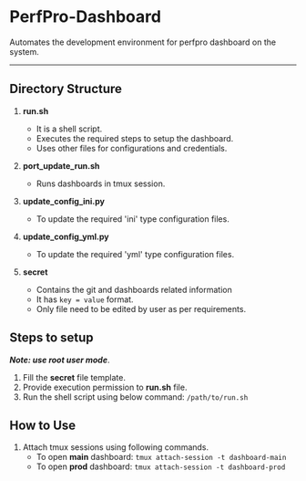# PerfPro-Dashboard

Automates the development environment for perfpro dashboard on the system.

* * *

## Directory Structure

1.  **run.sh**
    -   It is a shell script.
    -   Executes the required steps to setup the dashboard.
    -   Uses other files for configurations and credentials.

2.  **port_update_run.sh**
    -   Runs dashboards in tmux session.

3.  **update_config_ini.py**
    -   To update the required 'ini' type configuration files.

4.  **update_config_yml.py**
    -   To update the required 'yml' type configuration files.

5.  **secret**
    -   Contains the git and dashboards related information
    -   It has `key = value` format.
    -   Only file need to be edited by user as per requirements.

## Steps to setup

**_Note: use root user mode_**.

1.  Fill the **secret** file template.
2.  Provide execution permission to **run.sh** file.
3.  Run the shell script using below command: `/path/to/run.sh`

## How to Use

1.  Attach tmux sessions using following commands.
    -   To open **main** dashboard: `tmux attach-session -t dashboard-main`
    -   To open **prod** dashboard: `tmux attach-session -t dashboard-prod`
